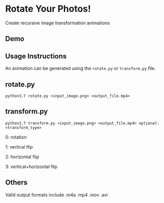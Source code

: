 # Rotate Your Photos!
Create recursive image transformation animations

## Demo

## Usage Instructions

An animation can be generated using the `rotate.py` or `transform.py` file.

## rotate&#46;py

`python3.7 rotate.py <input_image.png> <output_file.mp4>`

## transform&#46;py

`python3.7 transform.py <input_image.png> <output_file.mp4> optional: <transform_type>`


0: rotation

1: vertical flip

2: horizontal flip

3: vertical+horizontal flip

## Others

Valid output formats include .m4a .mp4 .mov .avi
